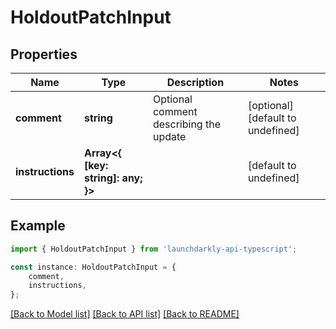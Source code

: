 # HoldoutPatchInput


## Properties

Name | Type | Description | Notes
------------ | ------------- | ------------- | -------------
**comment** | **string** | Optional comment describing the update | [optional] [default to undefined]
**instructions** | **Array&lt;{ [key: string]: any; }&gt;** |  | [default to undefined]

## Example

```typescript
import { HoldoutPatchInput } from 'launchdarkly-api-typescript';

const instance: HoldoutPatchInput = {
    comment,
    instructions,
};
```

[[Back to Model list]](../README.md#documentation-for-models) [[Back to API list]](../README.md#documentation-for-api-endpoints) [[Back to README]](../README.md)
